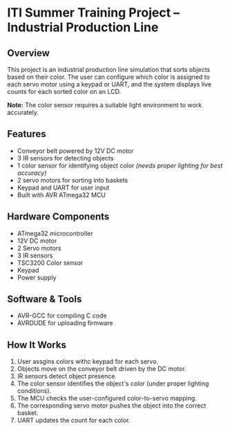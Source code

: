 # ITI Summer Training Project – Industrial Production Line

## Overview
This project is an industrial production line simulation that sorts objects based on their color. The user can configure which color is assigned to each servo motor using a keypad or UART, and the system displays live counts for each sorted color on an LCD.

**Note:** The color sensor requires a suitable light environment to work accurately.

## Features
- Conveyor belt powered by 12V DC motor
- 3 IR sensors for detecting objects
- 1 color sensor for identifying object color *(needs proper lighting for best accuracy)*
- 2 servo motors for sorting into baskets
- Keypad and UART for user input
- Built with AVR ATmega32 MCU

## Hardware Components
- ATmega32 microcontroller
- 12V DC motor 
- 2 Servo motors
- 3 IR sensors
- TSC3200 Color sensor
- Keypad
- Power supply

## Software & Tools
- AVR-GCC for compiling C code
- AVRDUDE for uploading firmware

## How It Works
1. User assgins colors withc keypad for each servo.
2. Objects move on the conveyor belt driven by the DC motor.
3. IR sensors detect object presence.
4. The color sensor identifies the object's color (under proper lighting conditions).
5. The MCU checks the user-configured color-to-servo mapping.
6. The corresponding servo motor pushes the object into the correct basket.
7. UART updates the count for each color.
